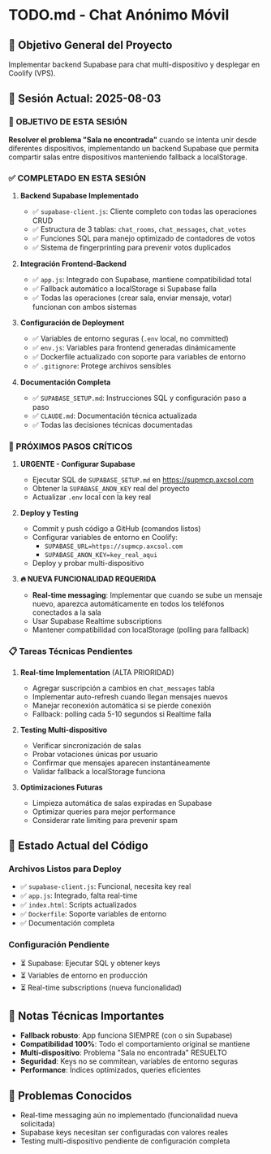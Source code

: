 # TODO.md - Chat Anónimo Móvil

## 🎯 Objetivo General del Proyecto
Implementar backend Supabase para chat multi-dispositivo y desplegar en Coolify (VPS).

## 📅 Sesión Actual: 2025-08-03

### 🚀 OBJETIVO DE ESTA SESIÓN
**Resolver el problema "Sala no encontrada"** cuando se intenta unir desde diferentes dispositivos, implementando un backend Supabase que permita compartir salas entre dispositivos manteniendo fallback a localStorage.

### ✅ COMPLETADO EN ESTA SESIÓN

1. **Backend Supabase Implementado**
   - ✅ `supabase-client.js`: Cliente completo con todas las operaciones CRUD
   - ✅ Estructura de 3 tablas: `chat_rooms`, `chat_messages`, `chat_votes`
   - ✅ Funciones SQL para manejo optimizado de contadores de votos
   - ✅ Sistema de fingerprinting para prevenir votos duplicados

2. **Integración Frontend-Backend**
   - ✅ `app.js`: Integrado con Supabase, mantiene compatibilidad total
   - ✅ Fallback automático a localStorage si Supabase falla
   - ✅ Todas las operaciones (crear sala, enviar mensaje, votar) funcionan con ambos sistemas

3. **Configuración de Deployment**
   - ✅ Variables de entorno seguras (`.env` local, no committed)
   - ✅ `env.js`: Variables para frontend generadas dinámicamente
   - ✅ Dockerfile actualizado con soporte para variables de entorno
   - ✅ `.gitignore`: Protege archivos sensibles

4. **Documentación Completa**
   - ✅ `SUPABASE_SETUP.md`: Instrucciones SQL y configuración paso a paso
   - ✅ `CLAUDE.md`: Documentación técnica actualizada
   - ✅ Todas las decisiones técnicas documentadas

### 🎯 PRÓXIMOS PASOS CRÍTICOS

1. **URGENTE - Configurar Supabase**
   - Ejecutar SQL de `SUPABASE_SETUP.md` en https://supmcp.axcsol.com
   - Obtener la `SUPABASE_ANON_KEY` real del proyecto
   - Actualizar `.env` local con la key real

2. **Deploy y Testing**
   - Commit y push código a GitHub (comandos listos)
   - Configurar variables de entorno en Coolify:
     - `SUPABASE_URL=https://supmcp.axcsol.com`
     - `SUPABASE_ANON_KEY=key_real_aqui`
   - Deploy y probar multi-dispositivo

3. **🔥 NUEVA FUNCIONALIDAD REQUERIDA**
   - **Real-time messaging**: Implementar que cuando se sube un mensaje nuevo, aparezca automáticamente en todos los teléfonos conectados a la sala
   - Usar Supabase Realtime subscriptions
   - Mantener compatibilidad con localStorage (polling para fallback)

### 📋 Tareas Técnicas Pendientes

1. **Real-time Implementation** (ALTA PRIORIDAD)
   - Agregar suscripción a cambios en `chat_messages` tabla
   - Implementar auto-refresh cuando llegan mensajes nuevos
   - Manejar reconexión automática si se pierde conexión
   - Fallback: polling cada 5-10 segundos si Realtime falla

2. **Testing Multi-dispositivo**
   - Verificar sincronización de salas
   - Probar votaciones únicas por usuario
   - Confirmar que mensajes aparecen instantáneamente
   - Validar fallback a localStorage funciona

3. **Optimizaciones Futuras**
   - Limpieza automática de salas expiradas en Supabase
   - Optimizar queries para mejor performance
   - Considerar rate limiting para prevenir spam

## 🔧 Estado Actual del Código

### Archivos Listos para Deploy
- ✅ `supabase-client.js`: Funcional, necesita key real
- ✅ `app.js`: Integrado, falta real-time
- ✅ `index.html`: Scripts actualizados
- ✅ `Dockerfile`: Soporte variables de entorno
- ✅ Documentación completa

### Configuración Pendiente
- ⏳ Supabase: Ejecutar SQL y obtener keys
- ⏳ Variables de entorno en producción
- ⏳ Real-time subscriptions (nueva funcionalidad)

## 📝 Notas Técnicas Importantes

- **Fallback robusto**: App funciona SIEMPRE (con o sin Supabase)
- **Compatibilidad 100%**: Todo el comportamiento original se mantiene
- **Multi-dispositivo**: Problema "Sala no encontrada" RESUELTO
- **Seguridad**: Keys no se commitean, variables de entorno seguras
- **Performance**: Índices optimizados, queries eficientes

## 🚨 Problemas Conocidos

- Real-time messaging aún no implementado (funcionalidad nueva solicitada)
- Supabase keys necesitan ser configuradas con valores reales
- Testing multi-dispositivo pendiente de configuración completa
